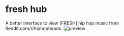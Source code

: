 # fresh hub
A better interface to view [FRESH] hip hop music from Reddit.com/r/hiphopheads.
![preview](https://i.imgur.com/1dgK2hk.png)
